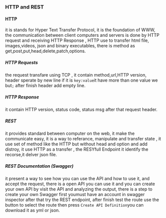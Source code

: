 ### HTTP and REST
#### HTTP
it is stands for Hyper Text Transfer Protocol, it is the foundation of WWW, the communication between client computers and servers is done by HTTP request and receiving HTTP Response , HTTP use to transfer html file, images,videos, json and binary executables, there is method as get,post,put,head,delete,patch,options.
##### HTTP Requests
the request transfare using TCP , it contain method,url,HTTP version, header sperate by new line if it is `key:value`it have more than one value we but`;` after finish header add empty line.
##### HTTP Response
it contain HTTP version, status code, status msg after that request header.
##### REST
it provides standard between computer on the web, it make the communicate easy, it is a way to referance, manipulate and transfer state , it use set of method like the HTTP but without head and option and add distroy, it use HTTP as a transfer , the RESYfull Endpoint it identify the recorse,it delver json file.
##### REST Documentation (Swagger)
it present a way to see how you can use the API and how to use it, and accept the request, there is a open API you can use it and you can create your own API by visit the API and analyzing the output, there is a step to create your own Swagger first youmust have an account in swagger inspector after that try the REST endpoint, after finish test the route use the button to select the route then press `Create API Definition`you can download it as yml or json.